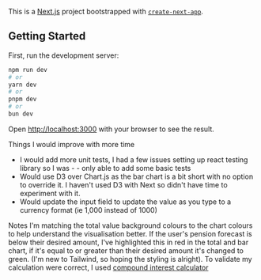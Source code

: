 This is a [Next.js](https://nextjs.org) project bootstrapped with [`create-next-app`](https://nextjs.org/docs/app/api-reference/cli/create-next-app).

## Getting Started

First, run the development server:

```bash
npm run dev
# or
yarn dev
# or
pnpm dev
# or
bun dev
```

Open [http://localhost:3000](http://localhost:3000) with your browser to see the result.

Things I would improve with more time

- I would add more unit tests, I had a few issues setting up react testing library so I was - - only able to add some basic tests
- Would use D3 over Chart.js as the bar chart is a bit short with no option to override it. I haven't used D3 with Next so didn't have time to experiment with it.
- Would update the input field to update the value as you type to a currency format (ie 1,000 instead of 1000)

Notes
I'm matching the total value background colours to the chart colours to help understand the visualisation better. If the user's pension forecast is below their desired amount, I've highlighted this in red in the total and bar chart, if it's equal to or greater than their desired amount it's changed to green. (I'm new to Tailwind, so hoping the styling is alright).
To validate my calculation were correct, I used [compound interest calculator](https://www.unbiased.co.uk/discover/personal-finance/savings-investing/compound-interest-calculator)
